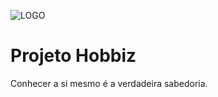 ![LOGO](https://user-images.githubusercontent.com/111136582/200111673-5e9baa97-4a15-4df4-bd32-20469593e43f.png)
# Projeto Hobbiz
Conhecer a si mesmo é a verdadeira sabedoria.



